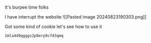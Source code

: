 
It's burpee time folks

I have interrupt the website
![[Pasted image 20240823190303.png]]

Got some kind of cookie let's see how to use it
```
1mla449qgggs2p0erp9cfd3qmq
```


